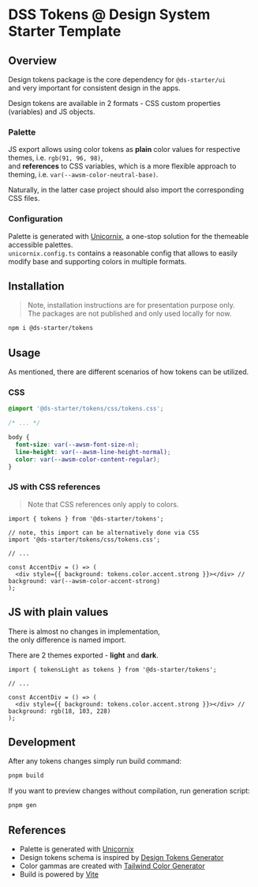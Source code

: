 # DSS Tokens @ Design System Starter Template

## Overview

Design tokens package is the core dependency for `@ds-starter/ui`  
and very important for consistent design in the apps.

Design tokens are available in 2 formats - CSS custom properties (variables) and JS objects.

### Palette

JS export allows using color tokens as **plain** color values for respective themes, i.e. `rgb(91, 96, 98)`,  
and **references** to CSS variables, which is a more flexible approach to theming, i.e. `var(--awsm-color-neutral-base)`.

Naturally, in the latter case project should also import the corresponding CSS files.

### Configuration

Palette is generated with [Unicornix](https://www.npmjs.com/package/unicornix), a one-stop solution for the themeable accessible palettes.  
`unicornix.config.ts` contains a reasonable config that allows to easily modify base and supporting colors in multiple formats.

## Installation

> Note, installation instructions are for presentation purpose only.  
> The packages are not published and only used locally for now.

```sh
npm i @ds-starter/tokens
```

## Usage

As mentioned, there are different scenarios of how tokens can be utilized.

### CSS

```css
@import '@ds-starter/tokens/css/tokens.css';

/* ... */

body {
  font-size: var(--awsm-font-size-n);
  line-height: var(--awsm-line-height-normal);
  color: var(--awsm-color-content-regular);
}
```

### JS with CSS references

> Note that CSS references only apply to colors.

```tsx
import { tokens } from '@ds-starter/tokens';

// note, this import can be alternatively done via CSS
import '@ds-starter/tokens/css/tokens.css';

// ...

const AccentDiv = () => (
  <div style={{ background: tokens.color.accent.strong }}></div> // background: var(--awsm-color-accent-strong)
);
```

## JS with plain values

There is almost no changes in implementation,  
the only difference is named import.

There are 2 themes exported - **light** and **dark**.

```tsx
import { tokensLight as tokens } from '@ds-starter/tokens';

// ...

const AccentDiv = () => (
  <div style={{ background: tokens.color.accent.strong }}></div> // background: rgb(18, 103, 228)
);
```

## Development

After any tokens changes simply run build command:

```sh
pnpm build
```

If you want to preview changes without compilation, run generation script:

```sh
pnpm gen
```

## References

- Palette is generated with [Unicornix](https://www.npmjs.com/package/unicornix)
- Design tokens schema is inspired by [Design Tokens Generator](https://www.design-tokens.dev/)
- Color gammas are created with [Tailwind Color Generator](https://uicolors.app/create)
- Build is powered by [Vite](https://vitejs.dev/)
